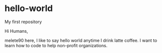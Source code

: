 # hello-world
My first repository

Hi Humans,

melete90 here, I like to say hello world anytime I drink latte coffee.
I want to learn how to code to help non-profit organizations.
